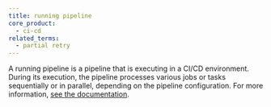 ```yaml
---
title: running pipeline
core_product:
  - ci-cd
related_terms:
  - partial retry
---
```

A running pipeline is a pipeline that is executing in a CI/CD environment. During its execution, the pipeline processes various jobs or tasks sequentially or in parallel, depending on the pipeline configuration. For more information, <a href="/continuous_integration/pipelines/#supported-features">see the documentation</a>.